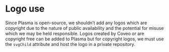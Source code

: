 # Logo use
Since Plasma is open-source, we shouldn’t add any logos which are copyright due to the nature of public availability and the potential for misuse which we may be held responsible. Logos created by Coveo or are copyright free can be added to Plasma but for copyright logos, we must use the `svgChild` attribute and host the logo in a private repository.
